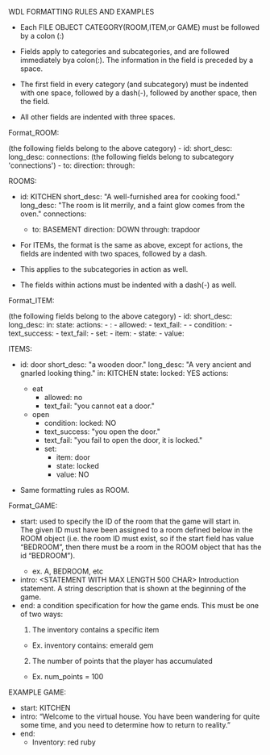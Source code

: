 WDL FORMATTING RULES AND EXAMPLES

- Each FILE OBJECT CATEGORY(ROOM,ITEM,or GAME) must be followed by a colon (:)
- Fields apply to categories and subcategories, and are followed immediately bya colon(:). The information in the field is preceded by a space.
- The first field in every category (and subcategory) must be indented with one
space, followed by a dash(-), followed by another space, then the field.

- All other fields are indented	with three spaces.

Format_ROOM:

<FILE OBJECT CATEGORY>
(the following fields belong to the above category)
 - id: <UNIQUE ID NAME>
   short_desc: <STRING DESCRIPTION>
   long_desc: <STRING DESCRIPTION>
   connections:
   (the	following fields belong	to subcategory 'connections')
    - to: <ROOM	  ID>
      direction: <CARDINAL DIRECTION>
      through: <OBJECT ID>

ROOMS:
 - id: KITCHEN
   short_desc: "A well-furnished area for cooking food."
   long_desc: "The room is lit merrily, and a faint glow comes from the oven."
   connections:
    - to: BASEMENT
      direction: DOWN
      through: trapdoor

- For ITEMs, the format is the same as above, except for actions, the fields are indented with two spaces, followed by a dash.
- This applies to the subcategories in action as well.
- The fields within actions must be indented with a dash(-) as well.

Format_ITEM:

<FILE OBJECT CATEGORY>
(the following fields belong to the above category)
  - id: <UNIQUE ID NAME>
    short_desc: <STRING DESCRIPTION>
    long_desc: <STRING DESCRIPTION>
    in: <ROOM ID>
    state: <ATTRIBUTE>
    actions:
      - <ACTION FROM BANK>:
          - allowed: <YES/NO>
          - text_fail: <STRING>
      - <ACTION FROM BANK>
           - condition: <ATTRIBUTE: YES/NO>
           - text_success: <STRING>
           - text_fail: <STRING>
           - set:
               - item: <ITEM ID>
               - state: <ATTRIBUTE>
               - value: <YES/NO>

ITEMS:
 - id: door
   short_desc: "a wooden door."
   long_desc: "A very ancient and gnarled looking thing."
   in: KITCHEN
   state: locked: YES
   actions:
     - eat
         - allowed: no
         - text_fail: "you cannot eat a door."
     - open
         - condition: locked: NO
         - text_success: "you open the door."
         - text_fail: "you fail to open the door, it is locked."
         - set:
             - item: door
             - state: locked
             - value: NO


- Same formatting rules as ROOM.

Format_GAME:

 - start: <ROOM IDENTIFIER> used to specify the ID of the room that the game will start in.   
   The given ID must have been assigned to a room defined below in the ROOM 
   object (i.e. the room ID must exist, so if the start field has value 
   “BEDROOM”, then there must be a room in the ROOM object that has the id “BEDROOM”).
    - ex. A, BEDROOM, etc
 - intro: <STATEMENT WITH MAX LENGTH 500 CHAR> Introduction statement. A string description that is shown at the 
   beginning of the game.
 - end: <CONDITION> a condition specification for how the game ends. This must be one of two ways:
   1. The inventory contains a specific item
   - Ex. inventory contains: emerald gem
   2. The number of points that the player has accumulated
   - Ex. num_points = 100

EXAMPLE GAME:
 - start: KITCHEN
 - intro: “Welcome to the virtual house. You have been wandering for quite some time, 
   and you need to determine how to return to reality.”
 - end:
   - Inventory: red ruby